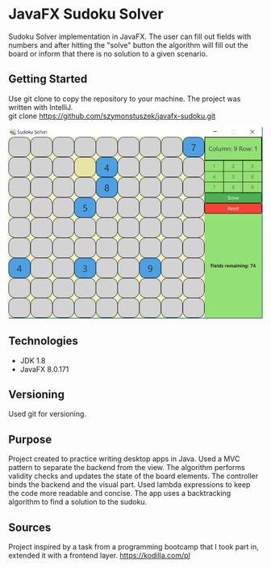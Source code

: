 # JavaFX Sudoku Solver

Sudoku Solver implementation in JavaFX. The user can fill out fields with numbers and after hitting the "solve" button the algorithm will fill out the board or inform that there is no solution to a given scenario.

## Getting Started

Use git clone to copy the repository to your machine. The project was written with IntelliJ. <br/>
git clone https://github.com/szymonstuszek/javafx-sudoku.git

![alt text](https://github.com/szymonstuszek/javafx-sudoku/blob/master/src/main/resources/screens/sudoku.PNG)

## Technologies

- JDK 1.8
- JavaFX 8.0.171

## Versioning

Used git for versioning.

## Purpose

Project created to practice writing desktop apps in Java. Used a MVC pattern to separate the backend from the view. The algorithm performs validity checks and updates the state of the board elements. The controller binds the backend and the visual part. Used lambda expressions to keep the code more readable and concise. The app uses a backtracking algorithm to find a solution to the sudoku.

## Sources

Project inspired by a task from a programming bootcamp that I took part in, extended it with a frontend layer.
https://kodilla.com/pl
